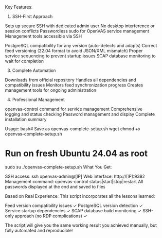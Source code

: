 Key Features:
1. SSH-First Approach

Sets up secure SSH with dedicated admin user
No desktop interference or session conflicts
Passwordless sudo for OpenVAS service management
Management tools accessible via SSH



PostgreSQL compatibility for any version (auto-detects and adapts)
Correct feed versioning (22.04 format to avoid JSON/XML mismatch)
Proper service sequencing to prevent startup issues
SCAP database monitoring to wait for completion

3. Complete Automation

Downloads from official repository
Handles all dependencies and compatibility issues
Monitors feed synchronization progress
Creates management tools for ongoing administration

4. Professional Management

openvas-control command for service management
Comprehensive logging and status checking
Password management and display
Complete installation summary

Usage:
bash# Save as openvas-complete-setup.sh
wget <script-url>
chmod +x openvas-complete-setup.sh

# Run on fresh Ubuntu 24.04 as root
sudo su
./openvas-complete-setup.sh
What You Get:

SSH access: ssh openvas-admin@[IP]
Web interface: http://[IP]:9392
Management command: openvas-control status|start|stop|restart
All passwords displayed at the end and saved to files

Based on Real Experience:
This script incorporates all the lessons learned:

Feed version compatibility issues ✓
PostgreSQL version detection ✓
Service startup dependencies ✓
SCAP database build monitoring ✓
SSH-only approach (no RDP complications) ✓

The script will give you the same working result you achieved manually, but fully automated and reproducible!
